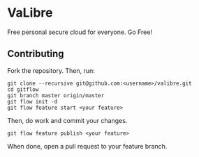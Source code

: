VaLibre
===

Free personal secure cloud for everyone. Go Free!

Contributing
---
Fork the repository. Then, run:

	git clone --recursive git@github.com:<username>/valibre.git
	cd gitflow
	git branch master origin/master
	git flow init -d
	git flow feature start <your feature>

Then, do work and commit your changes.

	git flow feature publish <your feature>

When done, open a pull request to your feature branch.